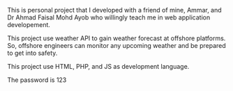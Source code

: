 This is personal project that I developed with a friend of mine, Ammar, and Dr Ahmad Faisal Mohd Ayob who willingly teach me in web application developement.

This project use weather API to gain weather forecast at offshore platforms. So, offshore engineers can monitor any upcoming weather and be prepared to get into safety. 

This project use HTML, PHP, and JS as development language.

The password is 123
